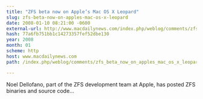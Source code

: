 ```yaml
---
title: "ZFS beta now on Apple’s Mac OS X Leopard"
slug: zfs-beta-now-on-apples-mac-os-x-leopard
date: 2008-01-10 08:21:00 -0600
external-url: http://www.macdailynews.com/index.php/weblog/comments/zfs_beta_now_on_apples_mac_os_x_leopard/
hash: 77a6fb751bb1c14273357fef52dbe130
year: 2008
month: 01
scheme: http
host: www.macdailynews.com
path: /index.php/weblog/comments/zfs_beta_now_on_apples_mac_os_x_leopard/

---
```


Noel Dellofano, part of the ZFS development team at Apple, has posted ZFS binaries and source code...
